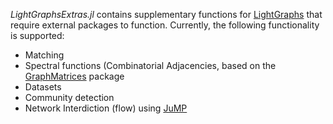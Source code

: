 *LightGraphsExtras.jl* contains supplementary functions for [LightGraphs](https://github.com/JuliaGraphs/LightGraphs.jl) that
require external packages to function. Currently, the following functionality is supported:

- Matching
- Spectral functions (Combinatorial Adjacencies, based on the [GraphMatrices](https://github.com/jpfairbanks/GraphMatrices.jl) package
- Datasets
- Community detection
- Network Interdiction (flow) using [JuMP](https://github.com/JuliaOpt/JuMP.jl)
